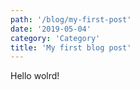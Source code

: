 ```yaml
---
path: '/blog/my-first-post'
date: '2019-05-04'
category: 'Category'
title: 'My first blog post'
---
```


Hello wolrd!
